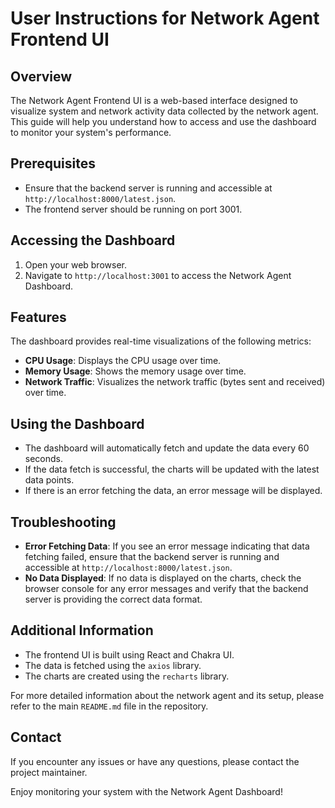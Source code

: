 # User Instructions for Network Agent Frontend UI

## Overview
The Network Agent Frontend UI is a web-based interface designed to visualize system and network activity data collected by the network agent. This guide will help you understand how to access and use the dashboard to monitor your system's performance.

## Prerequisites
- Ensure that the backend server is running and accessible at `http://localhost:8000/latest.json`.
- The frontend server should be running on port 3001.

## Accessing the Dashboard
1. Open your web browser.
2. Navigate to `http://localhost:3001` to access the Network Agent Dashboard.

## Features
The dashboard provides real-time visualizations of the following metrics:
- **CPU Usage**: Displays the CPU usage over time.
- **Memory Usage**: Shows the memory usage over time.
- **Network Traffic**: Visualizes the network traffic (bytes sent and received) over time.

## Using the Dashboard
- The dashboard will automatically fetch and update the data every 60 seconds.
- If the data fetch is successful, the charts will be updated with the latest data points.
- If there is an error fetching the data, an error message will be displayed.

## Troubleshooting
- **Error Fetching Data**: If you see an error message indicating that data fetching failed, ensure that the backend server is running and accessible at `http://localhost:8000/latest.json`.
- **No Data Displayed**: If no data is displayed on the charts, check the browser console for any error messages and verify that the backend server is providing the correct data format.

## Additional Information
- The frontend UI is built using React and Chakra UI.
- The data is fetched using the `axios` library.
- The charts are created using the `recharts` library.

For more detailed information about the network agent and its setup, please refer to the main `README.md` file in the repository.

## Contact
If you encounter any issues or have any questions, please contact the project maintainer.

Enjoy monitoring your system with the Network Agent Dashboard!
